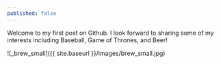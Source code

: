 ```yaml
---
published: false
---
```

Welcome to my first post on Github. I look forward to sharing some of my interests including Baseball, Game of Thrones, and Beer!

![_brew_small]({{ site.baseurl }}/images/brew_small.jpg)

